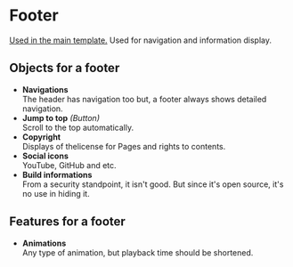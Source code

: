 # Footer  

  [Used in the main template.](/docs/rd/main-template.md)
  Used for navigation and information display.

## Objects for a footer  

<!-- -->
- **Navigations**  
  The header has navigation too but, a footer always shows detailed navigation.
- **Jump to top** _(Button)_  
  Scroll to the top automatically.
- **Copyright**  
  Displays of thelicense for Pages and rights to contents.
- **Social icons**  
  YouTube, GitHub and etc.
- **Build informations**  
  From a security standpoint, it isn't good. But since it's open source, it's no use in hiding it.
<!-- -->

## Features for a footer  

<!-- -->
- **Animations**  
Any type of animation, but playback time should be shortened.
<!-- -->
